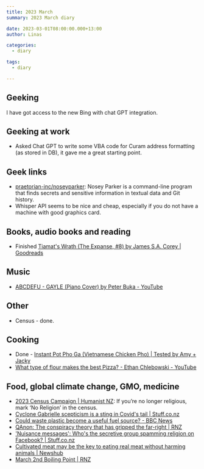 ```yaml
---
title: 2023 March
summary: 2023 March diary

date: 2023-03-01T08:00:00.000+13:00
author: Linas

categories:
  - diary

tags:
  - diary

---
```


## Geeking

I have got access to the new Bing with chat GPT integration.

## Geeking at work

* Asked Chat GPT to write some VBA code for Curam address formatting (as stored in DB), it gave me a great starting point.

## Geek links

* [praetorian-inc/noseyparker](https://github.com/praetorian-inc/noseyparker): Nosey Parker is a command-line program that finds secrets and sensitive information in textual data and Git history.
* Whisper API seems to be nice and cheap, especially if you do not have a machine with good graphics card.

## Books, audio books and reading

* Finished [Tiamat's Wrath (The Expanse, #8) by James S.A. Corey | Goodreads](https://www.goodreads.com/book/show/28335698-tiamat-s-wrath)

## Music

* [ABCDEFU - GAYLE (Piano Cover) by Peter Buka - YouTube](https://www.youtube.com/watch?v=wycohHpS1eo)

## Other 

* Census - done.

## Cooking
* Done - [Instant Pot Pho Ga (Vietnamese Chicken Pho) | Tested by Amy + Jacky](https://www.pressurecookrecipes.com/instant-pot-pho-ga/#recipe)
* [What type of flour makes the best Pizza? - Ethan Chlebowski - YouTube](https://www.youtube.com/watch?v=4oseDv8oB5E)

## Food, global climate change, GMO, medicine

* [2023 Census Campaign | Humanist NZ](https://humanist.nz/what/census/): If you’re no longer religious, mark ‘No Religion’ in the census.
* [Cyclone Gabrielle scepticism is a sting in Covid's tail | Stuff.co.nz](https://www.stuff.co.nz/national/300809224/cyclone-gabrielle-scepticism-is-a-sting-in-covids-tail)
* [Could waste plastic become a useful fuel source? - BBC News](https://www.bbc.co.uk/news/business-64703976)
* [QAnon: The conspiracy theory that has gripped the far-right | RNZ](https://www.rnz.co.nz/national/programmes/ninetonoon/audio/2018881709/qanon-the-conspiracy-theory-that-has-gripped-the-far-right)
* ['Nuisance messages': Who's the secretive group spamming religion on Facebook? | Stuff.co.nz](https://www.stuff.co.nz/national/130991304/nuisance-messages-whos-the-secretive-group-spamming-religion-on-facebook?utm_source=pocket_saves)
* [Cultivated meat may be the key to eating real meat without harming animals | Newshub](https://www.newshub.co.nz/home/lifestyle/2023/03/cultivated-meat-may-be-the-key-to-eating-real-meat-without-harming-animals.html)
* [March 2nd Boiling Point | RNZ](https://www.rnz.co.nz/programmes/in-depth-special-projects/story/2018879616/march-2nd-boiling-point)
